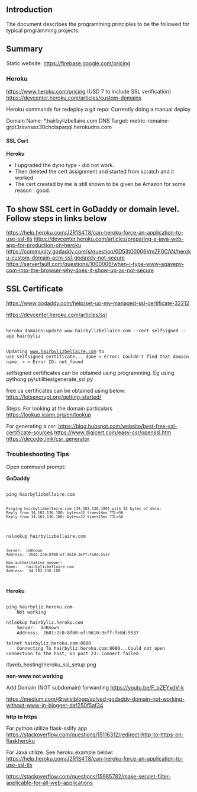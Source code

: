 ## Introduction
The document describes the programming principles to be the followed for typical programming projects:

## Summary

Static website:
https://firebase.google.com/pricing



### Heroku

https://www.heroku.com/pricing (USD 7 to include SSL verification)
https://devcenter.heroku.com/articles/custom-domains

Heroku commands for redeploy a git repo: Currently doing a manual deploy

Domain Name: *.hairbylizbellaire.com
DNS Target: metric-romaine-grpt3rxvnsaz30chctspaqql.herokudns.com

#### SSL Cert

**Heroku**
- I upgraded the dyno type - did not work. 
- Then deleted the cert assignment and started from scratch and it worked. 
- The cert created by me is still shown to be given be Amazon for some reason : good.

To show SSL cert in GoDaddy or domain level. Follow steps in links below
- 

https://help.heroku.com/J2R1S4T8/can-heroku-force-an-application-to-use-ssl-tls
https://devcenter.heroku.com/articles/preparing-a-java-web-app-for-production-on-heroku
https://community.godaddy.com/s/question/0D53t00006VmZF0CAN/heroku-custom-domain-acm-ssl-godaddy-not-secure
https://serverfault.com/questions/1000006/when-i-type-www-agavepv-com-into-the-browser-why-does-it-show-up-as-not-secure

## SSL Certificate

https://www.godaddy.com/help/set-up-my-managed-ssl-certificate-32212

https://devcenter.heroku.com/articles/ssl

<code>
heroku domains:update www.hairbylizbellaire.com --cert selfsigned --app hairbyliz

Updating www.hairbylizbellaire.com to use selfsigned certificate... done
 »   Error: Couldn't find that domain name.
 »
 »   Error ID: not_found
</code>

selfsigned certificates can be obtained using programming. Eg using pythong
py\utilities\generate_ssl.py

free ca certificates can be obtained using below:
https://letsencrypt.org/getting-started/

Steps:
For looking at the domain particulars
https://lookup.icann.org/en/lookup

For generating a csr:
https://blog.hubspot.com/website/best-free-ssl-certificate-sources
https://www.digicert.com/easy-csr/openssl.htm
https://decoder.link/csr_generator


### Troubleshooting Tips

Open command prompt:

**GoDaddy**

<code>
ping hairbylizbellaire.com

    Pinging hairbylizbellaire.com [34.102.136.180] with 32 bytes of data:
    Reply from 34.102.136.180: bytes=32 time=14ms TTL=56
    Reply from 34.102.136.180: bytes=32 time=15ms TTL=56
</code>


<code>
nslookup hairbylizbellaire.com

    Server:  UnKnown
    Address:  2601:2c0:8f00:ef:9610:3eff:fe0d:5537

    Non-authoritative answer:
    Name:    hairbylizbellaire.com
    Address:  34.102.136.180
</code>

**Heroku**


<code>
ping hairbyliz.heroku.com
    Not working
</code>


<code>
nslookup hairbyliz.heroku.com
    Server:  UnKnown
    Address:  2601:2c0:8f00:ef:9610:3eff:fe0d:5537
</code>

<code>
telnet hairbyliz.heroku.com:8080
    Connecting To hairbyliz.heroku.com:8080...Could not open connection to the host, on port 23: Connect failed
</code>

it\web_hosting\heroku_ssl_setup.png


**non-www not working**

Add Domain (NOT subdomain) forwarding
https://youtu.be/F_qZEYxdV-k

https://medium.com/@twistblogg/solved-godaddy-domain-not-working-without-www-in-blogger-daf250f5af34



**http to https**

For python utilize flask-sslify app
https://stackoverflow.com/questions/15116312/redirect-http-to-https-on-flaskheroku

For Java utilize. See heroku example below:
https://help.heroku.com/J2R1S4T8/can-heroku-force-an-application-to-use-ssl-tls

https://stackoverflow.com/questions/15985782/make-servlet-filter-applicable-for-all-web-applications


